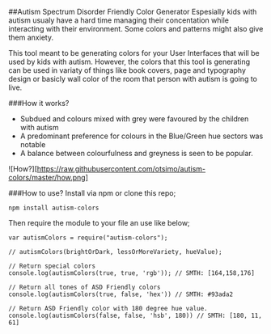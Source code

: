 ##Autism Spectrum Disorder Friendly Color Generator
Espesially kids with autism usualy have a hard time managing their concentation while interacting with their environment. Some colors and patterns might also give them anxiety.

This tool meant to be generating colors for your User Interfaces that will be used by kids with autism. However, the colors that this tool is generating can be used in variaty of things like book covers, page and typography design or basicly wall color of the room that person with autism is going to live.

###How it works?
- Subdued and colours mixed with grey were favoured by the children with autism
- A predominant preference for colours in the Blue/Green hue sectors was notable
- A balance between colourfulness and greyness is seen to be popular.

![How?][https://raw.githubusercontent.com/otsimo/autism-colors/master/how.png]

###How to use?
Install via npm or clone this repo;

~~~
npm install autism-colors
~~~

Then require the module to your file an use like below;

~~~JS
var autismColors = require("autism-colors");

// autismColors(brightOrDark, lessOrMoreVariety, hueValue);

// Return special colors
console.log(autismColors(true, true, 'rgb')); // SMTH: [164,158,176]

// Return all tones of ASD Friendly colors
console.log(autismColors(true, false, 'hex')) // SMTH: #93ada2

// Return ASD Friendly color with 180 degree hue value.
console.log(autismColors(false, false, 'hsb', 180)) // SMTH: [180, 11, 61]

~~~
